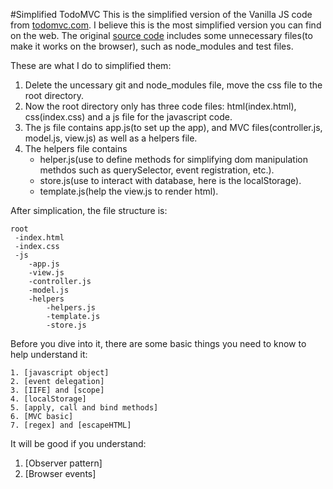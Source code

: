 #Simplified TodoMVC
This is the simplified version of the Vanilla JS code from [todomvc.com](http://todomvc.com/). I believe this is the most simplified version you can find on the web. The original [source code](https://github.com/tastejs/todomvc/tree/gh-pages/examples/vanillajs) includes some unnecessary files(to make it works on the browser), such as node_modules and test files.

These are what I do to simplified them:

1. Delete the uncessary git and node_modules file, move the css file to the root directory.
2. Now the root directory only has three code files: html(index.html), css(index.css) and a js file for the javascript code.
3. The js file contains app.js(to set up the app), and MVC files(controller.js, model.js, view.js) as well as a helpers file.
4. The helpers file contains 
	* helper.js(use to define methods for simplifying dom manipulation methdos such as querySelector, event registration, etc.).
	* store.js(use to interact with database, here is the localStorage). 
	* template.js(help the view.js to render html).


After simplication, the file structure is:

```
root
 -index.html
 -index.css
 -js
 	-app.js
 	-view.js
 	-controller.js
 	-model.js
 	-helpers
 		-helpers.js
 		-template.js
 		-store.js
```

Before you dive into it, there are some basic things you need to know to help understand it:

	1. [javascript object]
	2. [event delegation]
	3. [IIFE] and [scope]
	4. [localStorage]
	5. [apply, call and bind methods]
	6. [MVC basic]
	7. [regex] and [escapeHTML]

It will be good if you understand:

1. [Observer pattern]
2. [Browser events]

